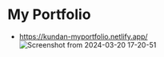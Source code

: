 # My Portfolio

- https://kundan-myportfolio.netlify.app/
![Screenshot from 2024-03-20 17-20-51](https://github.com/kundan05/My-portfolio/assets/54130282/dc7a5e77-6142-412d-a19e-3797a5096f5b)
